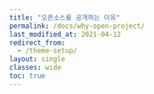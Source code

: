 ```yaml
---
title: "오픈소스를 공개하는 이유"
permalink: /docs/why-open-project/
last_modified_at: 2021-04-12
redirect_from:
  - /theme-setup/
layout: single
classes: wide
toc: true
---
```

